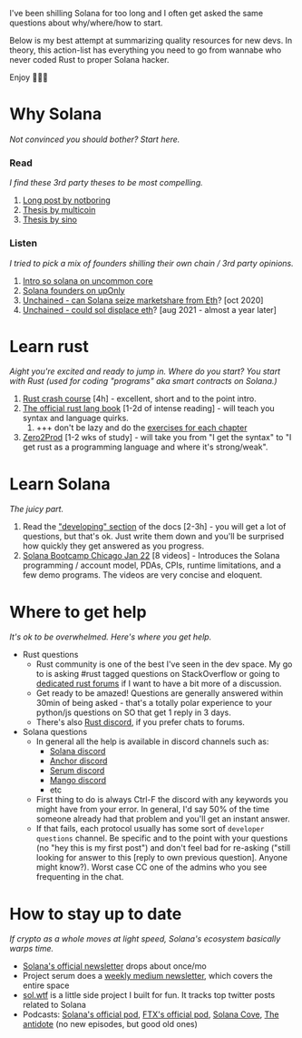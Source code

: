 I've been shilling Solana for too long and I often get asked the same questions about why/where/how to start. 

Below is my best attempt at summarizing quality resources for new devs. In theory, this action-list has everything you need to go from wannabe who never coded Rust to proper Solana hacker. 

Enjoy 🦀⚓🚀

# Why Solana

*Not convinced you should bother? Start here.*

### Read

*I find these 3rd party theses to be most compelling.*

1. [Long post by notboring](https://www.notboring.co/p/solana-summer)
2. [Thesis by multicoin](https://multicoin.capital/2021/05/25/technical-scalability-creates-social-scalability/)
3. [Thesis by sino](https://sinoglobalcap.medium.com/why-we-are-bullish-on-solana-c2be784cfdf6)

### Listen

*I tried to pick a mix of founders shilling their own chain / 3rd party opinions.*

1. [Intro so solana on uncommon core](https://www.youtube.com/watch?v=UVEXSF8uqr0)
2. [Solana founders on upOnly](https://www.youtube.com/watch?v=e8wsw1htJFY)
3. [Unchained - can Solana seize marketshare from Eth](https://unchainedpodcast.com/can-solana-seize-marketshare-from-ethereum-with-serum/)? [oct 2020]
4. [Unchained - could sol displace eth](https://unchainedpodcast.com/sol-is-up-3800-ytd-could-it-eventually-displace-ethereum/)? [aug 2021 - almost a year later]

# Learn rust

*Aight you're excited and ready to jump in. Where do you start? You start with Rust (used for coding "programs" aka smart contracts on Solana.)*

1. [Rust crash course](https://www.udemy.com/course/ultimate-rust-crash-course/) [4h] - excellent, short and to the point intro. 
2. [The official rust lang book](https://doc.rust-lang.org/book/) [1-2d of intense reading] - will teach you syntax and language quirks. 
    1. +++ don't be lazy and do the [exercises for each chapter](https://github.com/rust-lang/rustlings/tree/main/exercises) 
3. [Zero2Prod](https://www.zero2prod.com/) [1-2 wks of study] - will take you from "I get the syntax" to "I get rust as a programming language and where it's strong/weak".

# Learn Solana

*The juicy part.*

1. Read the ["developing" section](https://docs.solana.com/developing/programming-model/overview) of the docs [2-3h] - you will get a lot of questions, but that's ok. Just write them down and you'll be surprised how quickly they get answered as you progress. 
2. [Solana Bootcamp Chicago Jan 22](https://www.youtube.com/playlist?list=PLilwLeBwGuK7Z2dXft_pmLZ675fuPgkA0) [8 videos] - Introduces the Solana programming / account model, PDAs, CPIs, runtime limitations, and a few demo programs. The videos are very concise and eloquent.

# Where to get help

*It's ok to be overwhelmed. Here's where you get help.*

- Rust questions
    - Rust community is one of the best I've seen in the dev space. My go to is asking #rust tagged questions on StackOverflow or going to [dedicated rust forums](https://users.rust-lang.org/) if I want to have a bit more of a discussion.
    - Get ready to be amazed! Questions are generally answered within 30min of being asked - that's a totally polar experience to your python/js questions on SO that get 1 reply in 3 days.
    - There's also [Rust discord](https://discord.com/invite/rust-lang-community), if you prefer chats to forums.
- Solana questions
    - In general all the help is available in discord channels such as:
        - [Solana discord](https://discord.com/invite/pquxPsq)
        - [Anchor discord](https://discord.com/invite/xxkZbHzGn6)
        - [Serum discord](https://discord.com/invite/zxPsXcB)
        - [Mango discord](https://discord.com/invite/n8c2YhUYmY)
        - etc
    - First thing to do is always Ctrl-F the discord with any keywords you might have from your error. In general, I'd say 50% of the time someone already had that problem and you'll get an instant answer.
    - If that fails, each protocol usually has some sort of `developer questions` channel. Be specific and to the point with your questions (no "hey this is my first post") and don't feel bad  for re-asking ("still looking for answer to this [reply to own previous question]. Anyone might know?). Worst case CC one of the admins who you see frequenting in the chat.
    
# How to stay up to date

*If crypto as a whole moves at light speed, Solana's ecosystem basically warps time.*

- [Solana's official newsletter](https://solana.com/newsletter) drops about once/mo
- Project serum does a [weekly medium newsletter](https://projectserum.medium.com/), which covers the entire space
- [sol.wtf](https://sol.wtf/) is a little side project I built for fun. It tracks top twitter posts related to Solana
- Podcasts: [Solana's official pod](https://podcast.solana.com/), [FTX's official pod](https://podcasts.apple.com/us/podcast/the-ftx-podcast-builders-and-innovators-in/id1518314108), [Solana Cove](https://open.spotify.com/show/7MDXM7GXbsZr44iGP4rdgL), [The antidote](https://podcasts.apple.com/us/podcast/the-antidote-blockchain-decentralization-and-builders/id1548247837) (no new episodes, but good old ones)